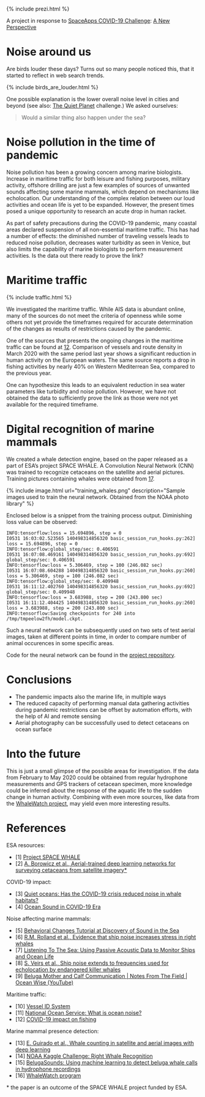 
{% include prezi.html %}

A project in response to [SpaceApps COVID-19 Challenge](https://covid19.spaceappschallenge.org): [A New Perspective](https://covid19.spaceappschallenge.org/challenges/covid-challenges/a-new-perspective)

# Noise around us
Are birds louder these days? Turns out so many people noticed this, that it started to reflect in web search trends.

{% include birds_are_louder.html %}

One possible explanation is the lower overall noise level in cities and beyond (see also: [The Quiet Planet](https://covid19.spaceappschallenge.org/challenges/covid-challenges/quiet-planet) challenge.) We asked ourselves:

> Would a similar thing also happen under the sea?

# Noise pollution in the time of pandemic
Noise pollution has been a growing concern among marine biologists. Increase in maritime traffic for both leisure and fishing purposes, military activity, offshore drilling are just a few examples of sources of unwanted sounds affecting some marine mammals, which depend on mechanisms like echolocation. Our understanding of the complex relation between our loud activities and ocean life is yet to be expanded. However, the present times posed a unique opportunity to research an acute drop in human racket.

As part of safety precautions during the COVID-19 pandemic, many coastal areas declared suspension of all non-essential maritime traffic. This has had a number of effects: the diminished number of traveling vessels leads to reduced noise pollution, decreases water turbidity as seen in Venice, but also limits the capability of marine biologists to perform measurement activities. Is the data out there ready to prove the link?

# Maritime traffic

{% include traffic.html %}

We investigated the maritime traffic. While AIS data is abundant online, many of the sources do not meet the criteria of openness while some others not yet provide the timeframes required for accurate determination of the changes as results of restrictions caused by the pandemic.

One of the sources that presents the ongoing changes in the maritime traffic can be found at [12]. Comparison of vessels and route density in March 2020 with the same period last year shows a significant reduction in human activity on the European waters. The same source reports a drop in fishing activities by nearly 40% on Western Mediterrean Sea, compared to the previous year.

One can hypothesize this leads to an equivalent reduction in sea water parameters like turbidity and noise pollution. However, we have not obtained the data to sufficiently prove the link as those were not yet available for the required timeframe.

# Digital recognition of marine mammals
We created a whale detection engine, based on the paper released as a part of ESA’s project SPACE WHALE. A Convolution Neural Network (CNN) was trained to recognize cetaceans on the satellite and aerial pictures.
Training pictures containing whales were obtained from [17].

{% include image.html url="training_whales.png" description="Sample images used to train the neural network. Obtained from the NOAA photo library" %}

Enclosed below is a snippet from the training process output. Diminishing loss value can be observed:
```
INFO:tensorflow:loss = 15.694896, step = 0
I0531 16:03:02.523565 140498314856320 basic_session_run_hooks.py:262] loss = 15.694896, step = 0
INFO:tensorflow:global_step/sec: 0.406591
I0531 16:07:08.469161 140498314856320 basic_session_run_hooks.py:692] global_step/sec: 0.406591
INFO:tensorflow:loss = 5.306469, step = 100 (246.082 sec)
I0531 16:07:08.604288 140498314856320 basic_session_run_hooks.py:260] loss = 5.306469, step = 100 (246.082 sec)
INFO:tensorflow:global_step/sec: 0.409948
I0531 16:11:12.402760 140498314856320 basic_session_run_hooks.py:692] global_step/sec: 0.409948
INFO:tensorflow:loss = 3.683988, step = 200 (243.800 sec)
I0531 16:11:12.404425 140498314856320 basic_session_run_hooks.py:260] loss = 3.683988, step = 200 (243.800 sec)
INFO:tensorflow:Saving checkpoints for 240 into /tmp/tmpeelow2fh/model.ckpt.
```
Such a neural network can be subsequently used on two sets of test aerial images, taken at different points in time, in order to compare number of animal occurences in some specific areas.

Code for the neural network can be found in the [project repository][18].

# Conclusions
- The pandemic impacts also the marine life, in multiple ways
- The reduced capacity of performing manual data gathering activities during pandemic restrictions can be offset by automation efforts, with the help of AI and remote sensing
- Aerial photography can be successfully used to detect cetaceans on ocean surface

# Into the future
This is just a small glimpse of the possible areas for investigation. If the data from February to May 2020 could be obtained from regular hydrophone measurements and GPS trackers of cetacean specimen, more knowledge could be inferred about the response of the aquatic life to the sudden change in human activity. Combining with even more sources, like data from the [WhaleWatch project][16], may yield even more interesting results.

# References
ESA resources:
- \[1] [Project SPACE WHALE][1]
- \[2] [A. Borowicz et al., Aerial-trained deep learning networks for surveying cetaceans from satellite imagery*][2]

COVID-19 impact:
- \[3] [Quiet oceans: Has the COVID-19 crisis reduced noise in whale habitats?][3]
- \[4] [Ocean Sound in COVID-19 Era][4]

Noise affecting marine mammals:
- \[5] [Behavioral Changes Tutorial at Discovery of Sound in the Sea][5]
- \[6] [R.M. Rolland et al., Evidence that ship noise increases stress in right whales][6]
- \[7] [Listening To The Sea: Using Passive Acoustic Data to Monitor Ships and Ocean Life][7]
- \[8] [S. Veirs et al., Ship noise extends to frequencies used for echolocation by endangered killer whales][8]
- \[9] [Beluga Mother and Calf Communication \| Notes From The Field \| Ocean Wise (YouTube)][9]

Maritime traffic:
- \[10] [Vessel ID System][10]
- \[11] [National Ocean Service: What is ocean noise?][11]
- \[12] [COVID-19 impact on fishing][12]

Marine mammal presence detection:
- \[13] [E. Guirado et al., Whale counting in satellite and aerial images with deep learning][13]
- \[14] [NOAA Kaggle Challenge: Right Whale Recognition][14]
- \[15] [BelugaSounds: Using machine learning to detect beluga whale calls in hydrophone recordings][15]
- \[16] [WhaleWatch program][16]

\* the paper is an outcome of the SPACE WHALE project funded by ESA.


[1]: https://business.esa.int/projects/spacewhale
[2]: https://journals.plos.org/plosone/article?id=10.1371/journal.pone.0212532
[3]: https://www.aquablog.ca/2020/04/quiet-oceans-has-the-covid-19-crisis-reduced-noise-in-whale-habitats/
[4]: https://iqoe.org/articles/ocean-sound-covid-19-era
[5]: https://dosits.org/tutorials/effects-introduction/behavioral-changes/
[6]: https://royalsocietypublishing.org/doi/full/10.1098/rspb.2011.2429
[7]: https://noaa.maps.arcgis.com/apps/Cascade/index.html?appid=c653c78262a7487da42149ebc86f80c2
[8]: https://www.ncbi.nlm.nih.gov/pmc/articles/PMC4800784/
[9]: https://www.youtube.com/watch?v=GLlNXd1dJkA
[10]: https://www.nasa.gov/mission_pages/station/research/news/b4h-3rd/eo-tracking-global-marine-traffic
[11]: https://oceanservice.noaa.gov/facts/ocean-noise.html
[12]: https://www.emodnet-humanactivities.eu/blog/?p=1258
[13]: https://www.nature.com/articles/s41598-019-50795-9
[14]: https://www.kaggle.com/c/noaa-right-whale-recognition/data
[15]: https://github.com/Microsoft/belugasounds
[16]: https://www.fisheries.noaa.gov/west-coast/marine-mammal-protection/whalewatch
[17]: https://www.photolib.noaa.gov/Collections
[18]: https://github.com/HummingWaves/hummingwaves